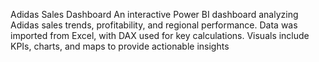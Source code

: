 Adidas Sales Dashboard
An interactive Power BI dashboard analyzing Adidas sales trends, profitability, and regional performance. Data was imported from Excel, with DAX used for key calculations. Visuals include KPIs, charts, and maps to provide actionable insights

